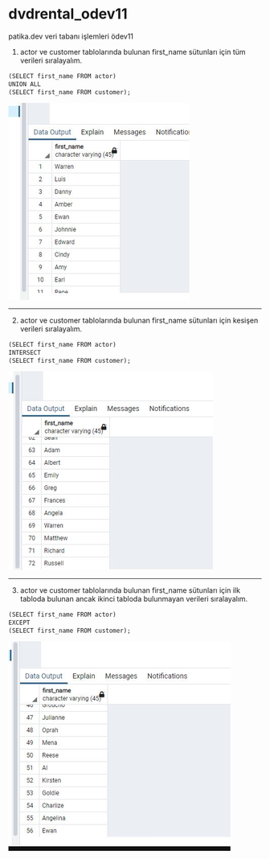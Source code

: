 # dvdrental_odev11
patika.dev veri tabanı işlemleri ödev11

1) actor ve customer tablolarında bulunan first_name sütunları için tüm verileri sıralayalım.
```
(SELECT first_name FROM actor)
UNION ALL
(SELECT first_name FROM customer);
```
![1](sorgu_1.jpg)
***
2) actor ve customer tablolarında bulunan first_name sütunları için kesişen verileri sıralayalım.
```
(SELECT first_name FROM actor)
INTERSECT
(SELECT first_name FROM customer);
```
![2](sorgu_2.jpg)
***
3) actor ve customer tablolarında bulunan first_name sütunları için ilk tabloda bulunan ancak ikinci tabloda bulunmayan verileri sıralayalım.
```
(SELECT first_name FROM actor)
EXCEPT
(SELECT first_name FROM customer);
```
![3](sorgu_3.jpg)
